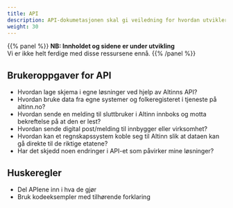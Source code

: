 ```yaml
---
title: API
description: API-dokumetasjonen skal gi veiledning for hvordan utviklere bruker APIet - både det som er åpent for alle og det som er tilgjengelig kun for tjensteeiere.
weight: 30
---
```


{{% panel %}}
**NB: Innholdet og sidene er under utvikling**  
Vi er ikke helt ferdige med disse ressursene ennå.
{{% /panel %}}

## Brukeroppgaver for API
- Hvordan lage skjema i egne løsninger ved hjelp av Altinns API? 
- Hvordan bruke data fra egne systemer og folkeregisteret i tjeneste på altinn.no?
- Hvordan sende en melding til sluttbruker i Altinn innboks og motta bekreftelse på at den er lest?
- Hvordan sende digital post/melding til innbygger eller virksomhet?
- Hvordan kan et regnskapssystem koble seg til Altinn slik at dataen kan gå direkte til de riktige etatene?
- Har det skjedd noen endringer i API-et som påvirker mine løsninger? 

## Huskeregler

- Del APIene inn i hva de gjør
- Bruk kodeeksempler med tilhørende forklaring


